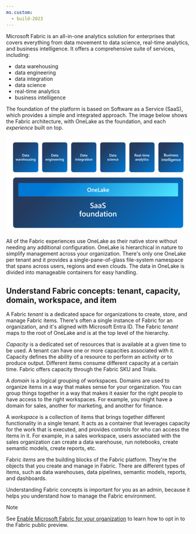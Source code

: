 ```yaml
---
ms.custom:
  - build-2023
---
```

Microsoft Fabric is an all-in-one analytics solution for enterprises that covers everything from data movement to data science, real-time analytics, and business intelligence. It offers a comprehensive suite of services, including:

- data warehousing
- data engineering
- data integration
- data science
- real-time analytics
- business intelligence

The foundation of the platform is based on Software as a Service (SaaS), which provides a simple and integrated approach. The image below shows the Fabric architecture, with OneLake as the foundation, and each *experience* built on top.

![Screenshot of Fabric architecture, show with OneLake as the foundation, with each experience built on top.](../media/fabric-overview.png)

All of the Fabric experiences use OneLake as their native store without needing any additional configuration. OneLake is hierarchical in nature to simplify management across your organization. There's only one OneLake per tenant and it provides a single-pane-of-glass file-system namespace that spans across users, regions and even clouds. The data in OneLake is divided into manageable containers for easy handling.

## Understand Fabric concepts: tenant, capacity, domain, workspace, and item

A Fabric *tenant* is a dedicated space for organizations to create, store, and manage Fabric items. There's often a single instance of Fabric for an organization, and it's aligned with Microsoft Entra ID. The Fabric *tenant* maps to the root of OneLake and is at the top level of the hierarchy.

*Capacity* is a dedicated set of resources that is available at a given time to be used. A tenant can have one or more capacities associated with it.  Capacity defines the ability of a resource to perform an activity or to produce output. Different items consume different capacity at a certain time. Fabric offers capacity through the Fabric SKU and Trials.

A *domain* is a logical grouping of workspaces. Domains are used to organize items in a way that makes sense for your organization. You can group things together in a way that makes it easier for the right people to have access to the right workspaces. For example, you might have a domain for sales, another for marketing, and another for finance. 

A *workspace* is a collection of items that brings together different functionality in a single tenant. It acts as a container that leverages capacity for the work that is executed, and provides controls for who can access the items in it. For example, in a sales workspace, users associated with the sales organization can create a data warehouse, run notebooks, create semantic models, create reports, etc.

Fabric *items* are the building blocks of the Fabric platform. They're the objects that you create and manage in Fabric. There are different types of items, such as data warehouses, data pipelines, semantic models, reports, and dashboards.

Understanding Fabric concepts is important for you as an admin, because it helps you understand how to manage the Fabric environment.

> [!NOTE]
> See [Enable Microsoft Fabric for your organization](/fabric/admin/fabric-switch) to learn how to opt in to the Fabric public preview.
